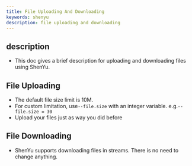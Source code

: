 ```yaml
---
title: File Uploading And Downloading
keywords: shenyu
description: file uploading and downloading
---
```


## description

* This doc gives a brief description for uploading and downloading files using ShenYu.

## File Uploading

* The default file size limit is 10M.
* For custom limitation, use`--file.size` with an integer variable. e.g.`--file.size = 30`
* Upload your files just as way you did before

## File Downloading

* ShenYu supports downloading files in streams. There is no need to change anything.
